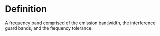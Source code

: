 # Definition

A frequency band comprised of the emission bandwidth, the interference
guard bands, and the frequency tolerance.
